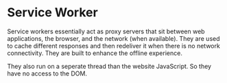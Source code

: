 # Service Worker

Service workers essentially act as proxy servers that sit between web applications, the browser, and the network (when available). They are used to cache different responses and then redeliver it when there is no network connectivity. They are built to enhance the offline experience.

They also run on a seperate thread than the website JavaScript. So they have no access to the DOM.
